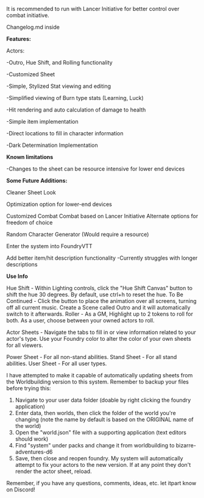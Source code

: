 It is recommended to run with Lancer Initiative for better control over combat initiative.

Changelog.md inside

**Features:**

Actors:

-Outro, Hue Shift, and Rolling functionality

-Customized Sheet

-Simple, Stylized Stat viewing and editing

-Simplified viewing of Burn type stats (Learning, Luck)

-Hit rendering and auto calculation of damage to health

-Simple item implementation

-Direct locations to fill in character information

-Dark Determination Implementation

**Known limitations**


-Changes to the sheet can be resource intensive for lower end devices



**Some Future Additions:**

Cleaner Sheet Look


Optimization option for lower-end devices

Customized Combat
    Combat based on Lancer Initiative
        Alternate options for freedom of choice

Random Character Generator (Would require a resource)

Enter the system into FoundryVTT

Add better item/hit description functionality
    -Currently struggles with longer descriptions

**Use Info**

Hue Shift - Within Lighting controls, click the "Hue Shift Canvas" button to shift the hue 30 degrees. By default, use ctrl+h to reset the hue.
To Be Continued - Click the button to place the animation over all screens, turning off all current music. Create a Scene called Outro and it will automatically switch to it afterwards.
Roller - As a GM, Highlight up to 2 tokens to roll for both. As a user, choose between your owned actors to roll.

Actor Sheets - Navigate the tabs to fill in or view information related to your actor's type. Use your Foundry color to alter the color of your own sheets for all viewers.

Power Sheet - For all non-stand abilities.
Stand Sheet - For all stand abilities.
User Sheet - For all user types.


I have attempted to make it capable of automatically updating sheets from the Worldbuilding version to this system. Remember to backup your files before trying this:

1) Navigate to your user data folder (doable by right clicking the foundry application)
2) Enter data, then worlds, then click the folder of the world you're changing (note the name by default is based on the ORIGINAL name of the world)
3) Open the "world.json" file with a supporting application (text editors should work)
4) Find "system" under packs and change it from worldbuilding to bizarre-adventures-d6
5) Save, then close and reopen foundry. My system will automatically attempt to fix your actors to the new version. If at any point they don't render the actor sheet, reload.

Remember, if you have any questions, comments, ideas, etc. let itpart know on Discord!
